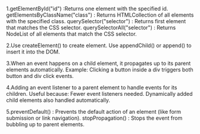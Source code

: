 1.getElementById("id") :Returns one element with the specified id.
getElementsByClassName("class") : Returns HTMLCollection of all elements with the specified class.
querySelector("selector") : Returns first element that matches the CSS selector.
querySelectorAll("selector") : Returns NodeList of all elements that match the CSS selector.

2.Use createElement() to create element.
Use appendChild() or append() to insert it into the DOM.

3.When an event happens on a child element, it propagates up to its parent elements automatically.
Example: Clicking a button inside a div triggers both button and div click events.

4.Adding an event listener to a parent element to handle events for its children.
Useful because:
Fewer event listeners needed.
Dynamically added child elements also handled automatically.

5.preventDefault() : Prevents the default action of an element (like form submission or link navigation).
stopPropagation() : Stops the event from bubbling up to parent elements.